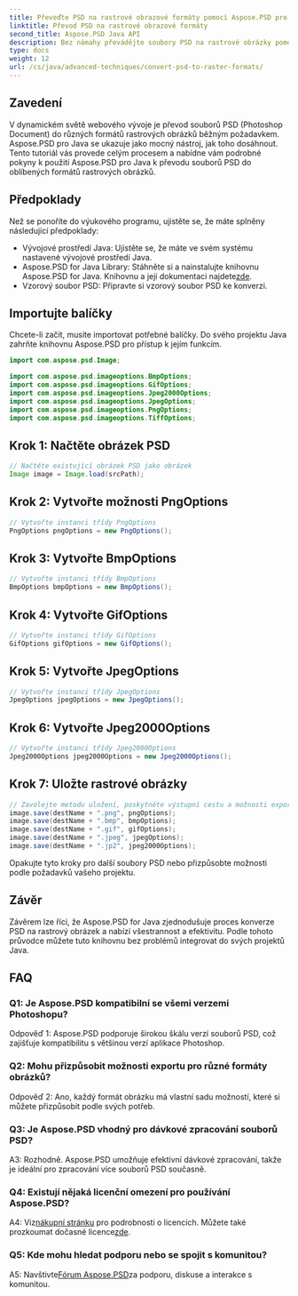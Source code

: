 ```yaml
---
title: Převeďte PSD na rastrové obrazové formáty pomocí Aspose.PSD pro Javu
linktitle: Převod PSD na rastrové obrazové formáty
second_title: Aspose.PSD Java API
description: Bez námahy převádějte soubory PSD na rastrové obrázky pomocí Aspose.PSD for Java. Prozkoumejte pokyny krok za krokem, všestranné možnosti exportu a bezproblémovou integraci.
type: docs
weight: 12
url: /cs/java/advanced-techniques/convert-psd-to-raster-formats/
---
```

## Zavedení

V dynamickém světě webového vývoje je převod souborů PSD (Photoshop Document) do různých formátů rastrových obrázků běžným požadavkem. Aspose.PSD pro Java se ukazuje jako mocný nástroj, jak toho dosáhnout. Tento tutoriál vás provede celým procesem a nabídne vám podrobné pokyny k použití Aspose.PSD pro Java k převodu souborů PSD do oblíbených formátů rastrových obrázků.

## Předpoklady

Než se ponoříte do výukového programu, ujistěte se, že máte splněny následující předpoklady:

- Vývojové prostředí Java: Ujistěte se, že máte ve svém systému nastavené vývojové prostředí Java.
-  Aspose.PSD for Java Library: Stáhněte si a nainstalujte knihovnu Aspose.PSD for Java. Knihovnu a její dokumentaci najdete[zde](https://reference.aspose.com/psd/java/).
- Vzorový soubor PSD: Připravte si vzorový soubor PSD ke konverzi.

## Importujte balíčky

Chcete-li začít, musíte importovat potřebné balíčky. Do svého projektu Java zahrňte knihovnu Aspose.PSD pro přístup k jejím funkcím.

```java
import com.aspose.psd.Image;

import com.aspose.psd.imageoptions.BmpOptions;
import com.aspose.psd.imageoptions.GifOptions;
import com.aspose.psd.imageoptions.Jpeg2000Options;
import com.aspose.psd.imageoptions.JpegOptions;
import com.aspose.psd.imageoptions.PngOptions;
import com.aspose.psd.imageoptions.TiffOptions;
```

## Krok 1: Načtěte obrázek PSD

```java
// Načtěte existující obrázek PSD jako obrázek
Image image = Image.load(srcPath);
```

## Krok 2: Vytvořte možnosti PngOptions

```java
// Vytvořte instanci třídy PngOptions
PngOptions pngOptions = new PngOptions();
```

## Krok 3: Vytvořte BmpOptions

```java
// Vytvořte instanci třídy BmpOptions
BmpOptions bmpOptions = new BmpOptions();
```

## Krok 4: Vytvořte GifOptions

```java
// Vytvořte instanci třídy GifOptions
GifOptions gifOptions = new GifOptions();
```

## Krok 5: Vytvořte JpegOptions

```java
// Vytvořte instanci třídy JpegOptions
JpegOptions jpegOptions = new JpegOptions();
```

## Krok 6: Vytvořte Jpeg2000Options

```java
// Vytvořte instanci třídy Jpeg2000Options
Jpeg2000Options jpeg2000Options = new Jpeg2000Options();
```

## Krok 7: Uložte rastrové obrázky

```java
// Zavolejte metodu uložení, poskytněte výstupní cestu a možnosti exportu pro převod souboru PSD do různých formátů rastrových souborů.
image.save(destName + ".png", pngOptions);
image.save(destName + ".bmp", bmpOptions);
image.save(destName + ".gif", gifOptions);
image.save(destName + ".jpeg", jpegOptions);
image.save(destName + ".jp2", jpeg2000Options);
```

Opakujte tyto kroky pro další soubory PSD nebo přizpůsobte možnosti podle požadavků vašeho projektu.

## Závěr

Závěrem lze říci, že Aspose.PSD for Java zjednodušuje proces konverze PSD na rastrový obrázek a nabízí všestrannost a efektivitu. Podle tohoto průvodce můžete tuto knihovnu bez problémů integrovat do svých projektů Java.

## FAQ

### Q1: Je Aspose.PSD kompatibilní se všemi verzemi Photoshopu?

Odpověď 1: Aspose.PSD podporuje širokou škálu verzí souborů PSD, což zajišťuje kompatibilitu s většinou verzí aplikace Photoshop.

### Q2: Mohu přizpůsobit možnosti exportu pro různé formáty obrázků?

Odpověď 2: Ano, každý formát obrázku má vlastní sadu možností, které si můžete přizpůsobit podle svých potřeb.

### Q3: Je Aspose.PSD vhodný pro dávkové zpracování souborů PSD?

A3: Rozhodně. Aspose.PSD umožňuje efektivní dávkové zpracování, takže je ideální pro zpracování více souborů PSD současně.

### Q4: Existují nějaká licenční omezení pro používání Aspose.PSD?

 A4: Viz[nákupní stránku](https://purchase.aspose.com/buy) pro podrobnosti o licencích. Můžete také prozkoumat dočasné licence[zde](https://purchase.aspose.com/temporary-license/).

### Q5: Kde mohu hledat podporu nebo se spojit s komunitou?

 A5: Navštivte[Fórum Aspose.PSD](https://forum.aspose.com/c/psd/34)za podporu, diskuse a interakce s komunitou.